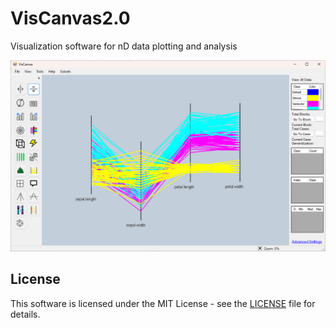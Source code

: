 # VisCanvas2.0

Visualization software for nD data plotting and analysis

![VisCanvas](viscanvas_iris.png)

## License

This software is licensed under the MIT License - see the [LICENSE](LICENSE) file for details.
